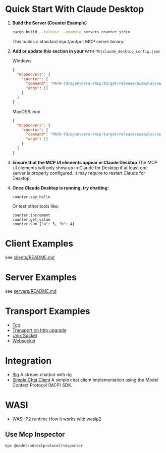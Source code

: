 # Quick Start With Claude Desktop

1. **Build the Server (Counter Example)**

   ```sh
   cargo build --release --example servers_counter_stdio
   ```

   This builds a standard input/output MCP server binary.

2. **Add or update this section in your** `PATH-TO/claude_desktop_config.json`

   Windows

   ```json
   {
     "mcpServers": {
       "counter": {
         "command": "PATH-TO/agenterra-rmcp/target/release/examples/servers_counter_stdio.exe",
         "args": []
       }
     }
   }
   ```

   MacOS/Linux

   ```json
   {
     "mcpServers": {
       "counter": {
         "command": "PATH-TO/agenterra-rmcp/target/release/examples/servers_counter_stdio",
         "args": []
       }
     }
   }
   ```

3. **Ensure that the MCP UI elements appear in Claude Desktop**
   The MCP UI elements will only show up in Claude for Desktop if at least one server is properly configured. It may require to restart Claude for Desktop.

4. **Once Claude Desktop is running, try chatting:**

   ```text
   counter.say_hello
   ```

   Or test other tools like:

   ```texts
   counter.increment
   counter.get_value
   counter.sum {"a": 3, "b": 4}
   ```

# Client Examples

see [clients/README.md](clients/README.md)

# Server Examples

see [servers/README.md](servers/README.md)

# Transport Examples

- [Tcp](transport/src/tcp.rs)
- [Transport on http upgrade](transport/src/http_upgrade.rs)
- [Unix Socket](transport/src/unix_socket.rs)
- [Websocket](transport/src/websocket.rs)

# Integration

- [Rig](rig-integration) A stream chatbot with rig
- [Simple Chat Client](simple-chat-client) A simple chat client implementation using the Model Context Protocol (MCP) SDK.

# WASI

- [WASI-P2 runtime](wasi) How it works with wasip2

## Use Mcp Inspector

```sh
npx @modelcontextprotocol/inspector
```
